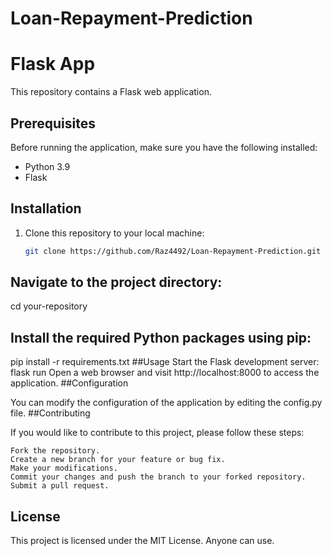 # Loan-Repayment-Prediction
# Flask App

This repository contains a Flask web application.

## Prerequisites

Before running the application, make sure you have the following installed:

- Python 3.9
- Flask

## Installation

1. Clone this repository to your local machine:

   ```bash
   git clone https://github.com/Raz4492/Loan-Repayment-Prediction.git
   
## Navigate to the project directory:
cd your-repository

## Install the required Python packages using pip:
pip install -r requirements.txt
##Usage
Start the Flask development server:
flask run
Open a web browser and visit http://localhost:8000 to access the application.
##Configuration

You can modify the configuration of the application by editing the config.py file.
##Contributing

If you would like to contribute to this project, please follow these steps:

    Fork the repository.
    Create a new branch for your feature or bug fix.
    Make your modifications.
    Commit your changes and push the branch to your forked repository.
    Submit a pull request.

## License

This project is licensed under the MIT License. Anyone can use.
